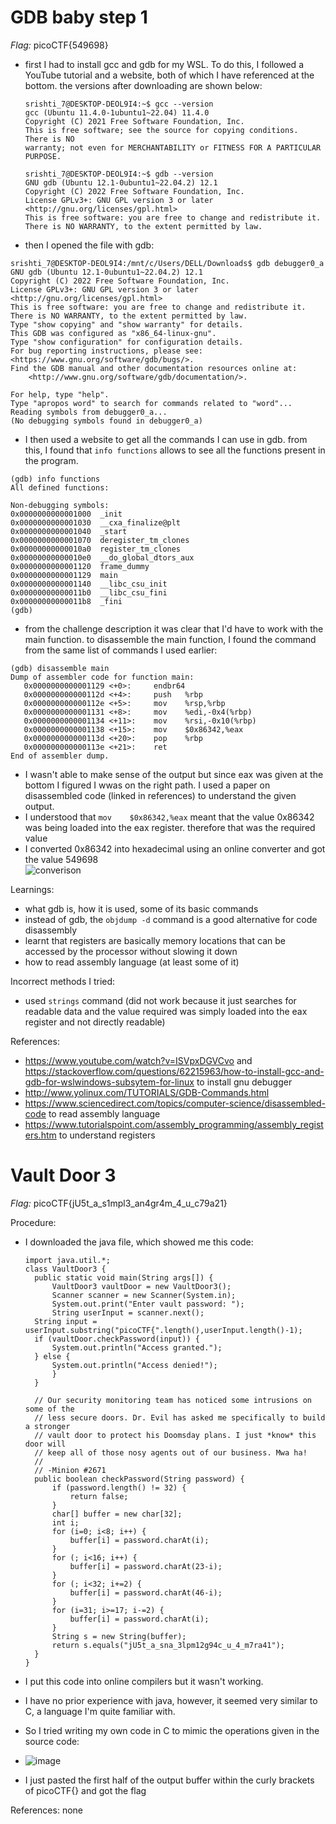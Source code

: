 # GDB baby step 1
*Flag:* picoCTF{549698}

- first I had to install gcc and gdb for my WSL. To do this, I followed a YouTube tutorial and a website, both of which I have referenced at the bottom.
  the versions after downloading are shown below:
  ```
  srishti_7@DESKTOP-DEOL9I4:~$ gcc --version
  gcc (Ubuntu 11.4.0-1ubuntu1~22.04) 11.4.0
  Copyright (C) 2021 Free Software Foundation, Inc.
  This is free software; see the source for copying conditions.  There is NO
  warranty; not even for MERCHANTABILITY or FITNESS FOR A PARTICULAR PURPOSE.

  srishti_7@DESKTOP-DEOL9I4:~$ gdb --version
  GNU gdb (Ubuntu 12.1-0ubuntu1~22.04.2) 12.1
  Copyright (C) 2022 Free Software Foundation, Inc.
  License GPLv3+: GNU GPL version 3 or later <http://gnu.org/licenses/gpl.html>
  This is free software: you are free to change and redistribute it.
  There is NO WARRANTY, to the extent permitted by law.
  ```
- then I opened the file with gdb:
```
srishti_7@DESKTOP-DEOL9I4:/mnt/c/Users/DELL/Downloads$ gdb debugger0_a
GNU gdb (Ubuntu 12.1-0ubuntu1~22.04.2) 12.1
Copyright (C) 2022 Free Software Foundation, Inc.
License GPLv3+: GNU GPL version 3 or later <http://gnu.org/licenses/gpl.html>
This is free software: you are free to change and redistribute it.
There is NO WARRANTY, to the extent permitted by law.
Type "show copying" and "show warranty" for details.
This GDB was configured as "x86_64-linux-gnu".
Type "show configuration" for configuration details.
For bug reporting instructions, please see:
<https://www.gnu.org/software/gdb/bugs/>.
Find the GDB manual and other documentation resources online at:
    <http://www.gnu.org/software/gdb/documentation/>.

For help, type "help".
Type "apropos word" to search for commands related to "word"...
Reading symbols from debugger0_a...
(No debugging symbols found in debugger0_a)
```
- I then used a website to get all the commands I can use in gdb. from this, I found that `info functions` allows to see all the functions present in the program.
```
(gdb) info functions
All defined functions:

Non-debugging symbols:
0x0000000000001000  _init
0x0000000000001030  __cxa_finalize@plt
0x0000000000001040  _start
0x0000000000001070  deregister_tm_clones
0x00000000000010a0  register_tm_clones
0x00000000000010e0  __do_global_dtors_aux
0x0000000000001120  frame_dummy
0x0000000000001129  main
0x0000000000001140  __libc_csu_init
0x00000000000011b0  __libc_csu_fini
0x00000000000011b8  _fini
(gdb)
```
- from the challenge description it was clear that I'd have to work with the main function. to disassemble the main function, I found the command from the same list of commands I used earlier:
```
(gdb) disassemble main
Dump of assembler code for function main:
   0x0000000000001129 <+0>:     endbr64
   0x000000000000112d <+4>:     push   %rbp
   0x000000000000112e <+5>:     mov    %rsp,%rbp
   0x0000000000001131 <+8>:     mov    %edi,-0x4(%rbp)
   0x0000000000001134 <+11>:    mov    %rsi,-0x10(%rbp)
   0x0000000000001138 <+15>:    mov    $0x86342,%eax
   0x000000000000113d <+20>:    pop    %rbp
   0x000000000000113e <+21>:    ret
End of assembler dump.
```
- I wasn't able to make sense of the output but since eax was given at the bottom I figured I wwas on the right path. I used a paper on disassembled code (linked in references) to understand the given output.
- I understood that `mov    $0x86342,%eax` meant that the value 0x86342 was being loaded into the eax register. therefore that was the required value
- I converted 0x86342 into hexadecimal using an online converter and got the value 549698                
![converison](https://github.com/user-attachments/assets/17630245-f0e0-4eb5-8e66-d49e0b229cb2)


Learnings: 
- what gdb is, how it is used, some of its basic commands
- instead of gdb, the `objdump -d` command is a good alternative for code disassembly
- learnt that registers are basically memory locations that can be accessed by the processor without slowing it down
- how to read assembly language (at least some of it)

Incorrect methods I tried:
- used `strings` command (did not work because it just searches for readable data and the value required was simply loaded into the eax register and not directly readable)
  
References:
- https://www.youtube.com/watch?v=ISVpxDGVCvo and https://stackoverflow.com/questions/62215963/how-to-install-gcc-and-gdb-for-wslwindows-subsytem-for-linux to install gnu debugger     
- http://www.yolinux.com/TUTORIALS/GDB-Commands.html
- https://www.sciencedirect.com/topics/computer-science/disassembled-code to read assembly language
- https://www.tutorialspoint.com/assembly_programming/assembly_registers.htm to understand registers




# Vault Door 3

*Flag:* picoCTF{jU5t_a_s1mpl3_an4gr4m_4_u_c79a21}

Procedure:
- I downloaded the java file, which showed me this code:
  
  ```
  import java.util.*;
  class VaultDoor3 {
    public static void main(String args[]) {
        VaultDoor3 vaultDoor = new VaultDoor3();
        Scanner scanner = new Scanner(System.in);
        System.out.print("Enter vault password: ");
        String userInput = scanner.next();
	String input = userInput.substring("picoCTF{".length(),userInput.length()-1);
	if (vaultDoor.checkPassword(input)) {
	    System.out.println("Access granted.");
	} else {
	    System.out.println("Access denied!");
        }
    }

    // Our security monitoring team has noticed some intrusions on some of the
    // less secure doors. Dr. Evil has asked me specifically to build a stronger
    // vault door to protect his Doomsday plans. I just *know* this door will
    // keep all of those nosy agents out of our business. Mwa ha!
    //
    // -Minion #2671
    public boolean checkPassword(String password) {
        if (password.length() != 32) {
            return false;
        }
        char[] buffer = new char[32];
        int i;
        for (i=0; i<8; i++) {
            buffer[i] = password.charAt(i);
        }
        for (; i<16; i++) {
            buffer[i] = password.charAt(23-i);
        }
        for (; i<32; i+=2) {
            buffer[i] = password.charAt(46-i);
        }
        for (i=31; i>=17; i-=2) {
            buffer[i] = password.charAt(i);
        }
        String s = new String(buffer);
        return s.equals("jU5t_a_sna_3lpm12g94c_u_4_m7ra41");
    }
  }
- I put this code into online compilers but it wasn't working.
- I have no prior experience with java, however, it seemed very similar to C, a language I'm quite familiar with.
- So I tried writing my own code in C to mimic the operations given in the source code:
- ![image](https://github.com/user-attachments/assets/91389144-8a69-4010-8c2f-6149d9dcf228)

- I just pasted the first half of the output buffer within the curly brackets of picoCTF{} and got the flag

References: none
